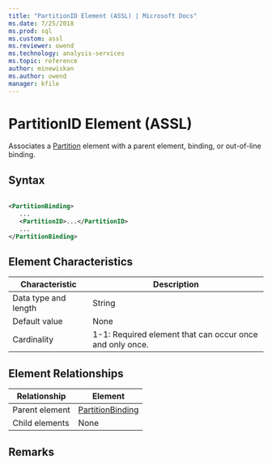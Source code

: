 ```yaml
---
title: "PartitionID Element (ASSL) | Microsoft Docs"
ms.date: 7/25/2018
ms.prod: sql
ms.custom: assl
ms.reviewer: owend
ms.technology: analysis-services
ms.topic: reference
author: minewiskan
ms.author: owend
manager: kfile
---
```

# PartitionID Element (ASSL)

  Associates a [Partition](../objects/partition-element-assl.md) element with a parent element, binding, or out-of-line binding.  
  
## Syntax  
  
```xml  
  
<PartitionBinding>  
   ...  
   <PartitionID>...</PartitionID>  
   ...  
</PartitionBinding>  
```  
  
## Element Characteristics  
  
|Characteristic|Description|  
|--------------------|-----------------|  
|Data type and length|String|  
|Default value|None|  
|Cardinality|1-1: Required element that can occur once and only once.|  
  
## Element Relationships  
  
|Relationship|Element|  
|------------------|-------------|  
|Parent element|[PartitionBinding](../data-type/partitionbinding-data-type-assl.md)|  
|Child elements|None|  
  
## Remarks  

  
